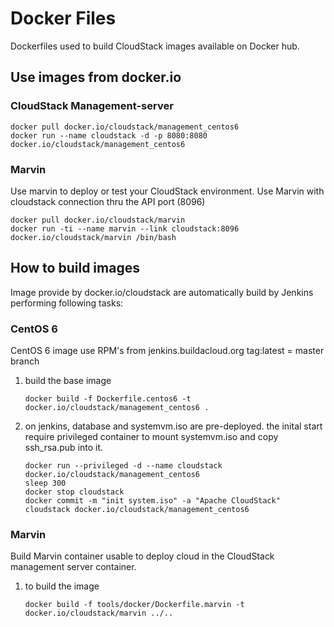 # Docker Files

Dockerfiles used to build CloudStack images available on Docker hub.


## Use images from docker.io

### CloudStack Management-server 

```
docker pull docker.io/cloudstack/management_centos6
docker run --name cloudstack -d -p 8080:8080 docker.io/cloudstack/management_centos6
```

### Marvin

Use marvin to deploy or test your CloudStack environment.
Use Marvin with cloudstack connection thru the API port (8096)

```
docker pull docker.io/cloudstack/marvin
docker run -ti --name marvin --link cloudstack:8096 docker.io/cloudstack/marvin /bin/bash
```


## How to build images

Image provide by docker.io/cloudstack are automatically build by Jenkins performing following tasks:


### CentOS 6

CentOS 6 image use RPM's from jenkins.buildacloud.org
tag:latest = master branch

1. build the base image

   ```
   docker build -f Dockerfile.centos6 -t docker.io/cloudstack/management_centos6 .
   ```

2. on jenkins, database and systemvm.iso are pre-deployed. the inital start require privileged container to
   mount systemvm.iso and copy ssh_rsa.pub into it.

   ```
   docker run --privileged -d --name cloudstack docker.io/cloudstack/management_centos6
   sleep 300
   docker stop cloudstack
   docker commit -m "init system.iso" -a "Apache CloudStack" cloudstack docker.io/cloudstack/management_centos6
   ```

### Marvin

Build Marvin container usable to deploy cloud in the CloudStack management server container.


1. to build the image

   ```
   docker build -f tools/docker/Dockerfile.marvin -t docker.io/cloudstack/marvin ../..
   ```
